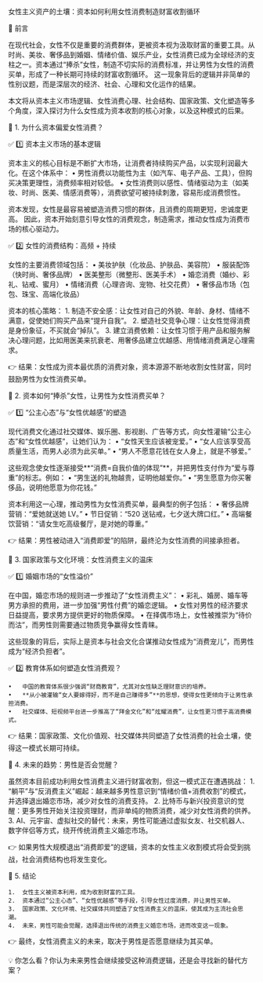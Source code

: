 女性主义资产的土壤：资本如何利用女性消费制造财富收割循环

📌 前言

在现代社会，女性不仅是重要的消费群体，更被资本视为汲取财富的重要工具。从时尚、美妆、奢侈品到婚姻、情绪价值、娱乐产业，女性消费已成为全球经济的支柱之一。资本通过“捧杀”女性，制造不切实际的消费标准，并让男性为女性的消费买单，形成了一种长期可持续的财富收割循环。 这一现象背后的逻辑并非简单的性别议题，而是深层次的经济、社会、心理和文化运作的结果。

本文将从资本主义市场逻辑、女性消费心理、社会结构、国家政策、文化塑造等多个角度，深入探讨为什么女性成为资本收割的核心对象，以及这种模式的后果。

📌 1. 为什么资本偏爱女性消费？

✅ 1️⃣ 资本主义市场的基本逻辑

资本主义的核心目标是不断扩大市场，让消费者持续购买产品，以实现利润最大化。在这个体系中：
	•	男性消费以功能性为主（如汽车、电子产品、工具），但购买决策更理性，消费频率相对较低。
	•	女性消费则以感性、情绪驱动为主（如美妆、时尚、医美、情感消费等），消费欲望可被持续刺激，容易形成消费惯性。

资本发现，女性是最容易被塑造消费习惯的群体，且消费的周期更短，忠诚度更高。 因此，资本开始刻意引导女性的消费观念，制造需求，推动女性成为消费市场的核心驱动力。

✅ 2️⃣ 女性的消费结构：高频 + 持续

女性的主要消费领域包括：
	•	美妆护肤（化妆品、护肤品、美容院）
	•	服装配饰（快时尚、奢侈品牌）
	•	医美整形（微整形、医美手术）
	•	婚恋消费（婚纱、彩礼、钻戒、蜜月）
	•	情绪消费（心理咨询、宠物、社交花费）
	•	奢侈品市场（包包、珠宝、高端化妆品）

资本的核心策略：
	1.	制造不安全感：让女性对自己的外貌、年龄、身材、情绪不满意，促使她们购买产品来“提升自我”。
	2.	塑造社交竞争心理：让女性觉得消费是身份象征，不买就会“掉队”。
	3.	建立消费依赖：让女性习惯于用产品和服务解决心理问题，比如用医美来抗衰老、用奢侈品建立优越感、用情绪消费满足心理需求。

👉 结果：女性成为资本最优质的消费对象，资本源源不断地收割女性财富，同时鼓励男性为女性消费买单。

📌 2. 资本如何“捧杀”女性，让男性为女性消费买单？

✅ 1️⃣ “公主心态”与“女性优越感”的塑造

现代消费文化通过社交媒体、娱乐圈、影视剧、广告等方式，向女性灌输“公主心态”和“女性优越感”，让她们认为：
	•	“女性天生应该被宠爱。”
	•	“女人应该享受高质量生活，而男人必须为此买单。”
	•	“男人不愿意花钱在女人身上，就是不够爱。”

这些观念使女性逐渐接受**“消费=自我价值的体现”**，并把男性支付作为“爱与尊重”的标志。例如：
	•	“男生送的礼物越贵，证明他越爱你。”
	•	“男生愿意为你买奢侈品，说明他愿意为你花钱。”

资本利用这一心理，推动男性为女性消费买单，最典型的例子包括：
	•	奢侈品牌营销：“爱她就送她 LV。”
	•	节日促销：“520 送钻戒，七夕送大牌口红。”
	•	高端餐饮营销：“请女生吃高级餐厅，是对她的尊重。”

👉 结果：男性被动进入“消费即爱”的陷阱，最终沦为女性消费的间接承担者。

📌 3. 国家政策与文化环境：女性消费主义的温床

✅ 1️⃣ 婚姻市场的“女性溢价”

在中国，婚恋市场的规则进一步推动了“女性消费主义”：
	•	彩礼、婚房、婚车等男方承担的费用，进一步加强“男性付费”的婚恋逻辑。
	•	女性对男性的经济要求日益提高，要求男方提供更好的物质保障。
	•	在择偶市场上，女性被推崇为“待价而沽”，而男性则需要通过物质竞争赢得女性青睐。

这些现象的背后，实际上是资本与社会文化合谋推动女性成为“消费宠儿”，而男性成为“经济负担者”。

✅ 2️⃣ 教育体系如何塑造女性消费观？

	•	中国的教育体系很少强调“财商教育”，尤其对女性缺乏理财意识的培养。
	•	**从小被灌输“女人要嫁得好，而不是自己赚得多”**的思想，使得女性更倾向于让男性承担消费。
	•	社交媒体、短视频平台进一步推高了“拜金文化”和“炫耀消费”，让女性更习惯于高消费模式。

👉 结果：国家政策、文化价值观、社交媒体共同塑造了女性消费的社会土壤，使得这一模式长期可持续。

📌 4. 未来的趋势：男性是否会觉醒？

虽然资本目前成功利用女性消费主义进行财富收割，但这一模式正在遭遇挑战：
	1.	“躺平”与“反消费主义”崛起：越来越多男性意识到“情绪价值+消费收割”的模式，并选择退出婚恋市场，减少对女性的消费支持。
	2.	比特币与新兴投资意识的觉醒：更多男性开始关注投资理财，而非单纯的物质消费，减少对女性消费的供养。
	3.	AI、元宇宙、虚拟社交的替代：未来，男性可能通过虚拟女友、社交机器人、数字伴侣等方式，绕开传统消费主义婚恋市场。

👉 如果男性大规模退出“消费即爱”的逻辑，资本的女性主义收割模式将会受到挑战，社会消费结构也将发生变化。

📌 5. 结论

	1.	女性主义被资本利用，成为收割财富的工具。
	2.	资本通过“公主心态”、“女性优越感”等手段，引导女性过度消费，并让男性买单。
	3.	国家政策、文化环境、社交媒体共同塑造了女性消费主义的温床，使其成为主流社会思潮。
	4.	未来，男性可能会觉醒，选择退出传统的消费主义婚恋市场，进而改变这一现象。

👉 最终，女性消费主义的未来，取决于男性是否愿意继续为其买单。

💡 你怎么看？你认为未来男性会继续接受这种消费逻辑，还是会寻找新的替代方案？
